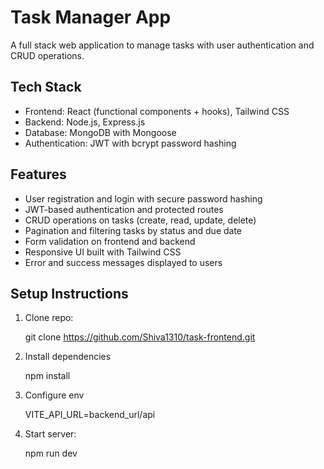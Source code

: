 # Task Manager App
A full stack web application to manage tasks with user authentication and CRUD operations.
## Tech Stack

- Frontend: React (functional components + hooks), Tailwind CSS  
- Backend: Node.js, Express.js  
- Database: MongoDB with Mongoose  
- Authentication: JWT with bcrypt password hashing  

## Features

- User registration and login with secure password hashing  
- JWT-based authentication and protected routes  
- CRUD operations on tasks (create, read, update, delete)  
- Pagination and filtering tasks by status and due date  
- Form validation on frontend and backend  
- Responsive UI built with Tailwind CSS  
- Error and success messages displayed to users

## Setup Instructions

1. Clone repo:

   git clone https://github.com/Shiva1310/task-frontend.git
   
2. Install dependencies

    npm install

3. Configure env 
    
    VITE_API_URL=backend_url/api

4. Start  server:
    
    npm run dev